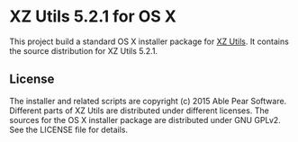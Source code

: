 XZ Utils 5.2.1 for OS X
========================

This project build a standard OS X installer package for [XZ Utils][1]. 
It contains the source distribution for XZ Utils 5.2.1.

License
-------
The installer and related scripts are copyright (c) 2015 Able Pear Software.
Different parts of XZ Utils are distributed under different licenses.  The
sources for the OS X installer package are distributed under GNU GPLv2.
See the LICENSE file for details.

[1]: http://tukaani.org/xz/ "XZ Utils"

